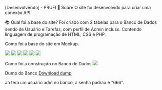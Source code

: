 [Desenvolvendo] - PRUFI
📘 Sobre
O site foi desenvolvido para criar uma conexão API.

📚 Qual foi a base do site?
Foi criado com 2 tabelas para o Banco de Dados sendo de Usuário e Tarefas, com perfil de Admin incluso. Contendo linguagem de programação de HTML, CSS e PHP.

Como foi a base do site em Mockup.

<img src="/PROFI/img/mockup/Login-1.jpg" style=' widht: 200px'/>
<img src="/PROFI/img/mockup/Login-2.jpg" widht="20px"/>
<img src="/PROFI/img/mockup/Login-3.jpg" widht="20px" />
<img src="/PROFI/img/mockup/Login-4.jpg"/>
<img src="/PROFI/img/mockup/Login-5.jpg"/>
<img src="/PROFI/img/mockup/Login-6.jpg"/>

Como foi a construção no Banco de Dados
<img src="/PROFI/img/banco/Banco.png"/>

Dump do Banco
<a href="/PROFI/dump_mysql/bdprofin.sql" >Download dump </a>

Ja tera um usuario adm no banco, a senha padrao é "666".
